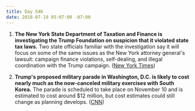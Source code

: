 ```yaml
---
title: Day 546
date: 2018-07-19 05:07:00 -07:00
---
```


1. **The New York State Department of Taxation and Finance is investigating the Trump Foundation on suspicion that it violated state tax laws.** Two state officials familiar with the investigation say it will focus on some of the same issues as the New York attorney general's lawsuit: campaign finance violations, self-dealing, and illegal coordination with the Trump campaign. ([New York Times](https://www.nytimes.com/2018/07/18/nyregion/trump-foundation-tax-investigation-cuomo.html))

2. **Trump's proposed military parade in Washington, D.C. is likely to cost nearly much as the now-canceled military exercises with South Korea.** The parade is scheduled to take place on November 10 and is estimated to cost around $12 million, but cost estimates could still change as planning develops. ([CNN](https://www.cnn.com/2018/07/18/politics/trump-military-parade-cost/index.html))
